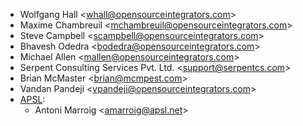 - Wolfgang Hall \<<whall@opensourceintegrators.com>\>
- Maxime Chambreuil \<<mchambreuil@opensourceintegrators.com>\>
- Steve Campbell \<<scampbell@opensourceintegrators.com>\>
- Bhavesh Odedra \<<bodedra@opensourceintegrators.com>\>
- Michael Allen \<<mallen@opensourceintegrators.com>\>
- Serpent Consulting Services Pvt. Ltd. \<<support@serpentcs.com>\>
- Brian McMaster \<<brian@mcmpest.com>\>
- Vandan Pandeji \<<vpandeji@opensourceintegrators.com>\>
- [APSL](https://apsl.tech):
  - Antoni Marroig  \<<amarroig@apsl.net>\>
